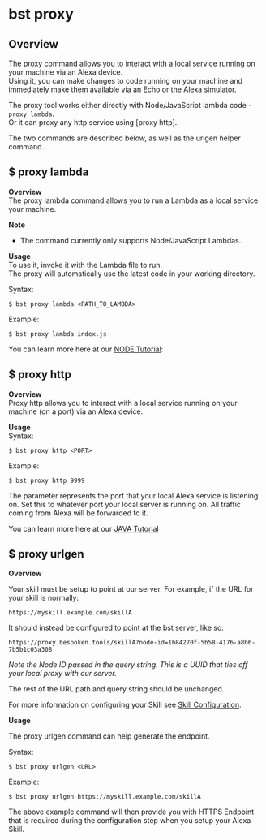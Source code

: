 bst proxy
=========

## Overview
The proxy command allows you to interact with a local service running on your machine via an Alexa device.  
Using it, you can make changes to code running on your machine and immediately make them available via an Echo or the Alexa simulator.

The proxy tool works either directly with Node/JavaScript lambda code - `proxy lambda`.  
Or it can proxy any http service using [proxy http].  

The two commands are described below, as well as the urlgen helper command.
 
## $ proxy lambda
**Overview**  
The proxy lambda command allows you to run a Lambda as a local service your machine.

**Note**
- The command currently only supports Node/JavaScript Lambdas.

**Usage**  
To use it, invoke it with the Lambda file to run.  
The proxy will automatically use the latest code in your working directory.

Syntax:
```
$ bst proxy lambda <PATH_TO_LAMBDA>
```

Example:  
```
$ bst proxy lambda index.js
```

You can learn more here at our [NODE Tutorial](https://github.com/bespoken/bst/blob/master/docs/TUTORIAL_NODE.md):

## $ proxy http
**Overview**  
Proxy http allows you to interact with a local service running on your machine (on a port) via an Alexa device.

**Usage**  
Syntax:
```
$ bst proxy http <PORT>
```

Example:
```
$ bst proxy http 9999
```

The <PORT> parameter represents the port that your local Alexa service is listening on.  Set this to whatever port your local server is running on. All traffic coming from Alexa will be forwarded to it.

You can learn more here at our [JAVA Tutorial](https://github.com/bespoken/bst/blob/master/docs/TUTORIAL_JAVA.md)


## $ proxy urlgen

**Overview**

Your skill must be setup to point at our server. For example, if the URL for your skill is normally:
```
https://myskill.example.com/skillA
```

It should instead be configured to point at the bst server, like so:
```
https://proxy.bespoken.tools/skillA?node-id=1b84270f-5b58-4176-a8b6-7b5b1c03a308
```

_Note the Node ID passed in the query string.  This is a UUID that ties off your local proxy with our server._

The rest of the URL path and query string should be unchanged.

For more information on configuring your Skill see [Skill Configuration](https://github.com/bespoken/bst/blob/master/docs/SKILL_CONFIGURATION.md).

**Usage**

The proxy urlgen command can help generate the endpoint.

Syntax:
```
$ bst proxy urlgen <URL>
```

Example:
```
$ bst proxy urlgen https://myskill.example.com/skillA
```

The above example command will then provide you with HTTPS Endpoint that is required during the configuration step when you setup your Alexa Skill.
